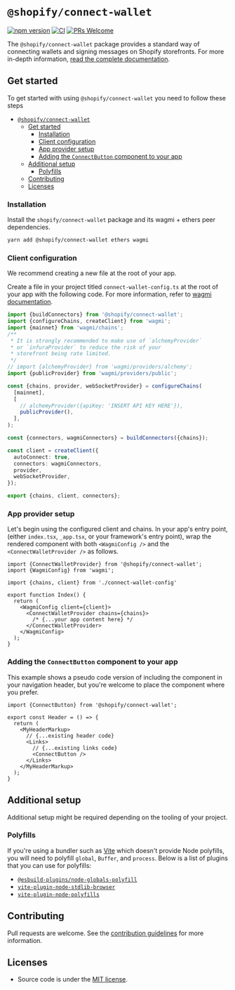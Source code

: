 # `@shopify/connect-wallet`

[![npm version](https://img.shields.io/npm/v/@shopify/connect-wallet.svg?label=@shopify/connect-wallet)](https://www.npmjs.com/package/@shopify/connect-wallet) [![CI](https://github.com/Shopify/blockchain-components/actions/workflows/ci.yml/badge.svg)](https://github.com/Shopify/blockchain-components/actions?query=branch%3Amain) [![PRs Welcome](https://img.shields.io/badge/PRs-welcome-brightgreen.svg)](../../.github/contributing.md)

The `@shopify/connect-wallet` package provides a standard way of connecting wallets and signing messages on Shopify storefronts. For more in-depth information, [read the complete documentation](https://shopify.dev/api/blockchain/components/connect-wallet).

## Get started

To get started with using `@shopify/connect-wallet` you need to follow these steps

- [`@shopify/connect-wallet`](#shopifyconnect-wallet)
  - [Get started](#get-started)
    - [Installation](#installation)
    - [Client configuration](#client-configuration)
    - [App provider setup](#app-provider-setup)
    - [Adding the `ConnectButton` component to your app](#adding-the-connectbutton-component-to-your-app)
  - [Additional setup](#additional-setup)
    - [Polyfills](#polyfills)
  - [Contributing](#contributing)
  - [Licenses](#licenses)

### Installation

Install the `shopify/connect-wallet` package and its wagmi + ethers peer dependencies.

```bash
yarn add @shopify/connect-wallet ethers wagmi
```

### Client configuration

We recommend creating a new file at the root of your app.

Create a file in your project titled `connect-wallet-config.ts` at the root of your app with the following code. For more information, refer to [wagmi documentation](https://wagmi.sh).

```ts
import {buildConnectors} from '@shopify/connect-wallet';
import {configureChains, createClient} from 'wagmi';
import {mainnet} from 'wagmi/chains';
/**
 * It is strongly recommended to make use of `alchemyProvider`
 * or `infuraProvider` to reduce the risk of your
 * storefront being rate limited.
 */
// import {alchemyProvider} from 'wagmi/providers/alchemy';
import {publicProvider} from 'wagmi/providers/public';

const {chains, provider, webSocketProvider} = configureChains(
  [mainnet],
  [
    // alchemyProvider({apiKey: 'INSERT API KEY HERE'}),
    publicProvider(),
  ],
);

const {connectors, wagmiConnectors} = buildConnectors({chains});

const client = createClient({
  autoConnect: true,
  connectors: wagmiConnectors,
  provider,
  webSocketProvider,
});

export {chains, client, connectors};
```

### App provider setup

Let's begin using the configured client and chains. In your app's entry point, (either `index.tsx`, `_app.tsx`, or your framework's entry point), wrap the rendered component with both `<WagmiConfig />` and the `<ConnectWalletProvider />` as follows.

```tsx
import {ConnectWalletProvider} from '@shopify/connect-wallet';
import {WagmiConfig} from 'wagmi';

import {chains, client} from './connect-wallet-config'

export function Index() {
  return (
    <WagmiConfig client={client}>
      <ConnectWalletProvider chains={chains}>
        /* {...your app content here} */
      </ConnectWalletProvider>
    </WagmiConfig>
  );
}
```

### Adding the `ConnectButton` component to your app

This example shows a pseudo code version of including the component in your navigation header, but you're welcome to place the component where you prefer.

```tsx
import {ConnectButton} from '@shopify/connect-wallet';

export const Header = () => {
  return (
    <MyHeaderMarkup>
      // {...existing header code}
      <Links>
        // {...existing links code}
        <ConnectButton />
      </Links>
    </MyHeaderMarkup>
  );
}
```

## Additional setup

Additional setup might be required depending on the tooling of your project.

### Polyfills

If you're using a bundler such as [Vite](https://vitejs.dev/) which doesn't provide Node polyfills, you will need to polyfill `global`, `Buffer`, and `process`. Below is a list of plugins that you can use for polyfills:

- [`@esbuild-plugins/node-globals-polyfill`](https://github.com/remorses/esbuild-plugins)
- [`vite-plugin-node-stdlib-browser`](https://github.com/sodatea/vite-plugin-node-stdlib-browser)
- [`vite-plugin-node-polyfills`](https://github.com/voracious/vite-plugin-node-polyfills)

## Contributing

Pull requests are welcome. See the [contribution guidelines](../../.github/contributing.md) for more information.

## Licenses

- Source code is under the [MIT license](../../LICENSE.md).
